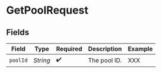 # GetPoolRequest


## Fields

| Field              | Type               | Required           | Description        | Example            |
| ------------------ | ------------------ | ------------------ | ------------------ | ------------------ |
| `poolId`           | *String*           | :heavy_check_mark: | The pool ID.       | XXX                |